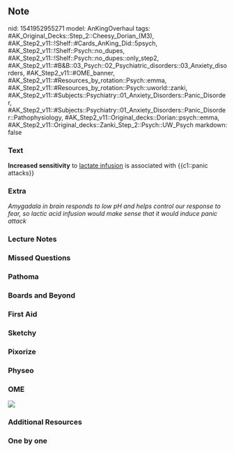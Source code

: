 ## Note
nid: 1541952955271
model: AnKingOverhaul
tags: #AK_Original_Decks::Step_2::Cheesy_Dorian_(M3), #AK_Step2_v11::!Shelf::#Cards_AnKing_Did::5psych, #AK_Step2_v11::!Shelf::Psych::no_dupes, #AK_Step2_v11::!Shelf::Psych::no_dupes::only_step2, #AK_Step2_v11::#B&B::03_Psych::02_Psychiatric_disorders::03_Anxiety_disorders, #AK_Step2_v11::#OME_banner, #AK_Step2_v11::#Resources_by_rotation::Psych::emma, #AK_Step2_v11::#Resources_by_rotation::Psych::uworld::zanki, #AK_Step2_v11::#Subjects::Psychiatry::01_Anxiety_Disorders::Panic_Disorder, #AK_Step2_v11::#Subjects::Psychiatry::01_Anxiety_Disorders::Panic_Disorder::Pathophysiology, #AK_Step2_v11::Original_decks::Dorian::psych::emma, #AK_Step2_v11::Original_decks::Zanki_Step_2::Psych::UW_Psych
markdown: false

### Text
<b>Increased sensitivity</b> to <u>lactate infusion</u> is
associated with {{c1::panic attacks}}

### Extra
<div>
  <span style="font-style: italic">Amygadala in brain responds to
  low pH and helps control our response to fear, so lactic acid
  infusion would make sense that it would induce panic
  attack</span>
</div>

### Lecture Notes


### Missed Questions


### Pathoma


### Boards and Beyond


### First Aid


### Sketchy


### Pixorize


### Physeo


### OME
<div class="ome-widget">
  <a href="https://onlinemeded.org?ref=anki"><img src=
  "_OME_AnkiFlashcards_General_4.png"></a>
</div>

### Additional Resources


### One by one

